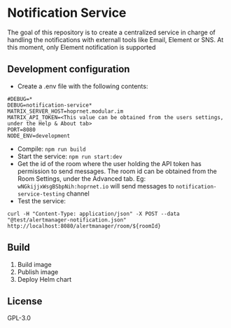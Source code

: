 # Notification Service

The goal of this repository is to create a centralized service in charge of handling the notifications with externall tools like Email, Element or SNS. At this moment, only Element notification is supported

## Development configuration

- Create a .env file with the following contents:
```
#DEBUG=*
DEBUG=notification-service*
MATRIX_SERVER_HOST=hoprnet.modular.im
MATRIX_API_TOKEN=<This value can be obtained from the users settings, under the Help & About tab>
PORT=8080
NODE_ENV=development
```
- Compile: `npm run build`
- Start the service: `npm run start:dev`
- Get the id of the room where the user holding the API token has permission to send messages. The room id can be obtained from the Room Settings, under the Advanced tab. Eg: `wNGkijjxWsgBSbpNih:hoprnet.io` will send messages to `notification-service-testing` channel
- Test the service: 
```
curl -H "Content-Type: application/json" -X POST --data "@test/alertmanager-notification.json" http://localhost:8080/alertmanager/room/${roomId}
```

## Build

1. Build image
2. Publish image
3. Deploy Helm chart

## License

GPL-3.0
